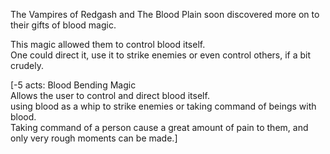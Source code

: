 The Vampires of Redgash and The Blood Plain soon discovered more on to their gifts of blood magic.

This magic allowed them to control blood itself.  
One could direct it, use it to strike enemies or even control others, if a bit crudely.

[-5 acts: Blood Bending Magic   
Allows the user to control and direct blood itself.  
using blood as a whip to strike enemies or taking command of beings with blood.  
Taking command of a person cause a great amount of pain to them, and only very rough moments can be made.]